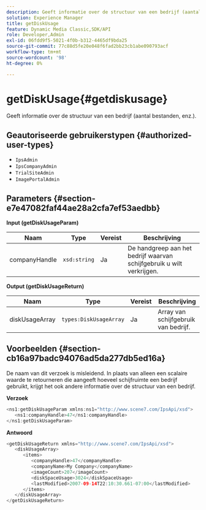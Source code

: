 ```yaml
---
description: Geeft informatie over de structuur van een bedrijf (aantal bestanden, enz.).
solution: Experience Manager
title: getDiskUsage
feature: Dynamic Media Classic,SDK/API
role: Developer,Admin
exl-id: 06fdd9f5-5021-4f0b-b312-4465df9bda25
source-git-commit: 77c88d5fe20e048f6fad2bb23cb1abe090793acf
workflow-type: tm+mt
source-wordcount: '98'
ht-degree: 0%

---
```


# getDiskUsage{#getdiskusage}

Geeft informatie over de structuur van een bedrijf (aantal bestanden, enz.).

## Geautoriseerde gebruikerstypen {#authorized-user-types}

* `IpsAdmin`
* `IpsCompanyAdmin`
* `TrialSiteAdmin`
* `ImagePortalAdmin`

## Parameters {#section-e7e47082faf44ae28a2cfa7ef53aedbb}

**Input (getDiskUsageParam)**

| Naam | Type | Vereist | Beschrijving |
|---|---|---|---|
| companyHandle | `xsd:string` | Ja | De handgreep aan het bedrijf waarvan schijfgebruik u wilt verkrijgen. |

**Output (getDiskUsageReturn)**

| Naam | Type | Vereist | Beschrijving |
|---|---|---|---|
| diskUsageArray | `types:DiskUsageArray` | Ja | Array van schijfgebruik van bedrijf. |

## Voorbeelden {#section-cb16a97badc94076ad5da277db5ed16a}

De naam van dit verzoek is misleidend. In plaats van alleen een scalaire waarde te retourneren die aangeeft hoeveel schijfruimte een bedrijf gebruikt, krijgt het ook andere informatie over de structuur van een bedrijf.

**Verzoek**

```java
<ns1:getDiskUsageParam xmlns:ns1="http://www.scene7.com/IpsApi/xsd">
   <ns1:companyHandle>47</ns1:companyHandle>
</ns1:getDiskUsageParam>
```

**Antwoord**

```java
<getDiskUsageReturn xmlns="http://www.scene7.com/IpsApi/xsd">
   <diskUsageArray>
      <items>
         <companyHandle>47</companyHandle>
         <companyName>My Company</companyName>
         <imageCount>207</imageCount>
         <diskSpaceUsage>3024</diskSpaceUsage>
         <lastModified>2007-09-14T22:10:30.661-07:00</lastModified>
      </items>
   </diskUsageArray>
</getDiskUsageReturn>
```
